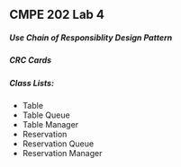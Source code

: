 ## CMPE 202 Lab 4

##### Use Chain of Responsiblity Design Pattern

##### CRC Cards

##### Class Lists:

- Table
- Table Queue
- Table Manager
- Reservation
- Reservation Queue
- Reservation Manager





